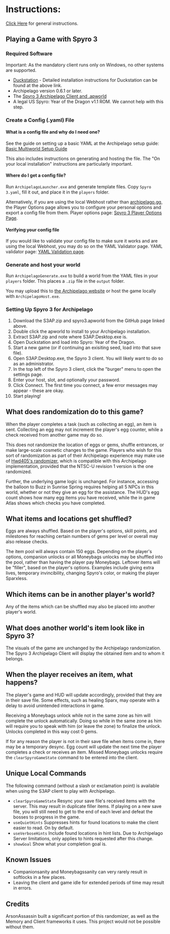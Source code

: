 # Instructions:

[Click Here](https://github.com/ArsonAssassin/Archipelago.Core/wiki/How-to-start-playing-a-game-using-this-library) for
general instructions.

## Playing a Game with Spyro 3

### Required Software

Important: As the mandatory client runs only on Windows, no other systems are supported.

- [Duckstation](https://www.duckstation.org) - Detailed installation instructions for Duckstation can be found at the above link.
- Archipelago version 0.6.1 or later.
- The [Spyro 3 Archipelago Client and .apworld](https://github.com/Uroogla/S3AP/releases)
- A legal US Spyro: Year of the Dragon v1.1 ROM.  We cannot help with this step.
### Create a Config (.yaml) File

#### What is a config file and why do I need one?

See the guide on setting up a basic YAML at the Archipelago setup guide: [Basic Multiworld Setup Guide](/tutorial/Archipelago/setup/en)

This also includes instructions on generating and hosting the file.  The "On your local installation" instructions
are particularly important.

#### Where do I get a config file?

Run `ArchipelagoLauncher.exe` and generate template files.  Copy `Spyro 3.yaml`, fill it out, and place
it in the `players` folder.

Alternatively, if you are using the local Webhost rather than [archipelago.gg](archipelago.gg), the Player Options page allows you to configure
your personal options and export a config file from them. Player options page: [Spyro 3 Player Options Page](/games/Spyro%203/player-options).

#### Verifying your config file

If you would like to validate your config file to make sure it works and are using the local Webhost,
you may do so on the YAML Validator page. YAML validator page: [YAML Validation page](/mysterycheck).

### Generate and host your world

Run `ArchipelagoGenerate.exe` to build a world from the YAML files in your `players` folder.  This places
a `.zip` file in the `output` folder.

You may upload this to [the Archipelago website](https://archipelago.gg/uploads) or host the game locally with
`ArchipelagoHost.exe`.

### Setting Up Spyro 3 for Archipelago

1. Download the S3AP.zip and spyro3.apworld from the GitHub page linked above.
2. Double click the apworld to install to your Archipelago installation.
3. Extract S3AP.zip and note where S3AP.Desktop.exe is.
4. Open Duckstation and load into Spyro: Year of the Dragon.
5. Start a new game (or if continuing an exisiting seed, load into that save file).
6. Open S3AP.Desktop.exe, the Spyro 3 client.  You will likely want to do so as an administrator.
7. In the top left of the Spyro 3 client, click the "burger" menu to open the settings page.
8. Enter your host, slot, and optionally your password.
9. Click Connect. The first time you connect, a few error messages may appear - these are okay.
10. Start playing!

## What does randomization do to this game?

When the player completes a task (such as collecting an egg), an item is sent. Collecting an egg may not increment the player's egg counter,
while a check received from another game may do so.

This does not randomize the location of eggs or gems, shuffle entrances, or make large-scale cosmetic changes to the game.
Players who wish for this sort of randomization as part of their Archipelago experience may make use of
[Hwd405's randomizer](https://archive.org/details/spyro-yotd-randomiser-v1.0.0-v1.1.1), which is compatible with
this Archipelago implementation, provided that the NTSC-U revision 1 version is the one randomized.

Further, the underlying game logic is unchanged.  For instance, accessing the balloon to Buzz in Sunrise Spring requires
helping all 5 NPCs in this world, whether or not they give an egg for the assistance.  The HUD's egg count
shows how many egg items you have received, while the in game Atlas shows which checks you have completed.

## What items and locations get shuffled?
Eggs are always shuffled.  Based on the player's options, skill points, and milestones for reaching certain numbers of gems
per level or overall may also release checks.

The item pool will always contain 150 eggs.  Depending on the player's options, companion unlocks or all Moneybags unlocks may
be shuffled into the pool, rather than having the player pay Moneybags.  Leftover items will be "filler", based on the player's
options.  Examples include giving extra lives, temporary invincibility, changing Spyro's color, or making the player Sparxless.

## Which items can be in another player's world?

Any of the items which can be shuffled may also be placed into another player's world.

## What does another world's item look like in Spyro 3?

The visuals of the game are unchanged by the Archipelago randomization.  The Spyro 3 Archipelago Client
will display the obtained item and to whom it belongs.

## When the player receives an item, what happens?

The player's game and HUD will update accordingly, provided that they are in their save file.  Some effects,
such as healing Sparx, may operate with a delay to avoid unintended interactions in game.

Receiving a Moneybags unlock while not in the same zone as him will complete the unlock automatically.
Doing so while in the same zone as him will require you to speak with him (or leave the zone) to finalize
the unlock.  Unlocks completed in this way cost 0 gems.

If for any reason the player is not in their save file when items come in, there may be a temporary desync.
Egg count will update the next time the player completes a check or receives an item.  Missed Moneybags
unlocks require the `clearSpyroGameState` command to be entered into the client.

## Unique Local Commands

The following command (without a slash or exclamation point) is available when using the S3AP client to play with Archipelago.

- `clearSpyroGameState` Resync your save file's received items with the server.  This may result in duplicate filler items.
If playing on a new save file, you will still need to get to the end of each level and defeat the bosses to progress in the game.
- `useQuietHints` Suppresses hints for found locations to make the client easier to read. On by default.
- `useVerboseHints` Include found locations in hint lists. Due to Archipelago Server limitations, only applies to hints requested after this change.
- `showGoal` Show what your completion goal is.

## Known Issues

- Companionsanity and Moneybagssanity can very rarely result in softlocks in a few places.
- Leaving the client and game idle for extended periods of time may result in errors.

## Credits

ArsonAssassin built a significant portion of this randomizer, as well as the Memory and Client frameworks it uses.  This project would not be possible without them.
